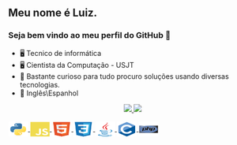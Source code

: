 ## Meu nome é Luiz. 
### Seja bem vindo ao meu perfil do GitHub 👋

- 🖥 Tecnico de informática
- 🖥 Cientista da Computação - USJT
- 🤔 Bastante curioso para tudo procuro soluções usando diversas tecnologias.
- 💬 Inglês\Espanhol

<div align="center">
  <a href="https://github.com/luizchirutti">
  <img height="180em" src="https://github-readme-stats.vercel.app/api?username=luizchirutti&show_icons=true&theme=gotham&include_all_commits=true&count_private=true"/>
  <img height="180em" src="https://github-readme-stats.vercel.app/api/top-langs/?username=luizchirutti&layout=compact&langs_count=7&theme=gotham"/>
</div>

  <div style="display: inline_block"><br>
  <img align="center" alt="Ane-Python" height="30" width="40" src="https://raw.githubusercontent.com/devicons/devicon/master/icons/python/python-original.svg">
  <img align="center" alt="Ane-Js" height="30" width="40" src="https://raw.githubusercontent.com/devicons/devicon/master/icons/javascript/javascript-plain.svg">
  <img align="center" alt="Ane-HTML" height="30" width="40" src="https://raw.githubusercontent.com/devicons/devicon/master/icons/html5/html5-original.svg">
  <img align="center" alt="Ane-CSS" height="30" width="40" src="https://raw.githubusercontent.com/devicons/devicon/master/icons/css3/css3-original.svg">
  <img align="center" alt="Ane-Java" height="30" width="40" src="https://raw.githubusercontent.com/devicons/devicon/master/icons/java/java-original.svg">
  <img align="center" alt="Ane-C" height="30" width="40" src="https://raw.githubusercontent.com/devicons/devicon/master/icons/c/c-original.svg">
  <img align="center" alt="Ane-C" height="30" width="40" src="https://raw.githubusercontent.com/devicons/devicon/master/icons/php/php-original.svg">
  
</div>
  
  ##
